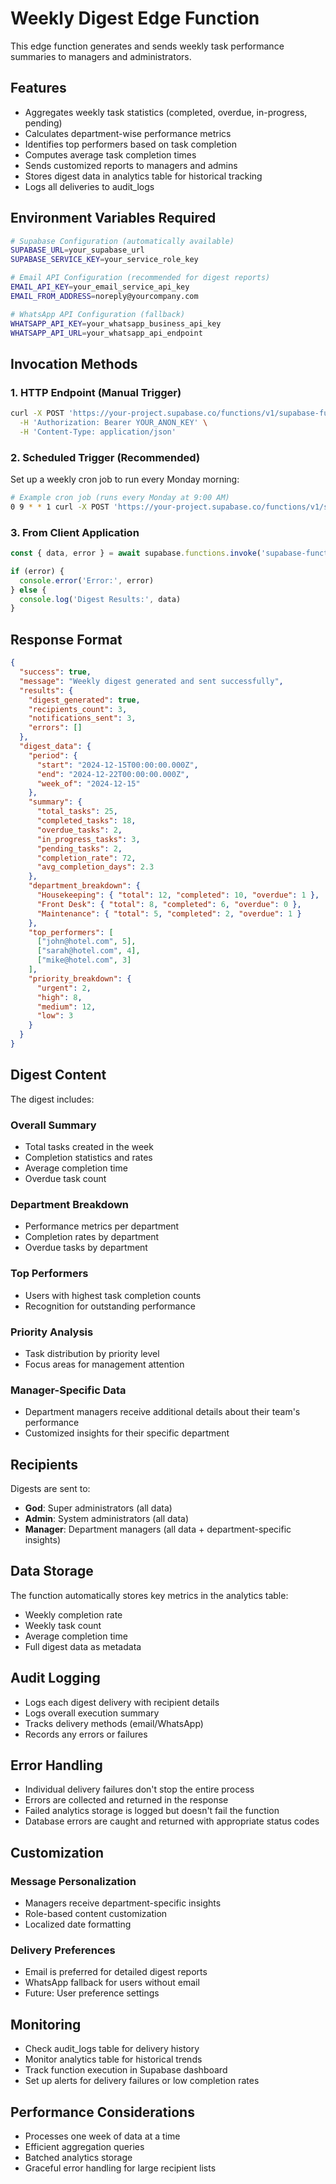 # Weekly Digest Edge Function

This edge function generates and sends weekly task performance summaries to managers and administrators.

## Features

- Aggregates weekly task statistics (completed, overdue, in-progress, pending)
- Calculates department-wise performance metrics
- Identifies top performers based on task completion
- Computes average task completion times
- Sends customized reports to managers and admins
- Stores digest data in analytics table for historical tracking
- Logs all deliveries to audit_logs

## Environment Variables Required

```bash
# Supabase Configuration (automatically available)
SUPABASE_URL=your_supabase_url
SUPABASE_SERVICE_KEY=your_service_role_key

# Email API Configuration (recommended for digest reports)
EMAIL_API_KEY=your_email_service_api_key
EMAIL_FROM_ADDRESS=noreply@yourcompany.com

# WhatsApp API Configuration (fallback)
WHATSAPP_API_KEY=your_whatsapp_business_api_key
WHATSAPP_API_URL=your_whatsapp_api_endpoint
```

## Invocation Methods

### 1. HTTP Endpoint (Manual Trigger)

```bash
curl -X POST 'https://your-project.supabase.co/functions/v1/supabase-functions-weekly-digest' \
  -H 'Authorization: Bearer YOUR_ANON_KEY' \
  -H 'Content-Type: application/json'
```

### 2. Scheduled Trigger (Recommended)

Set up a weekly cron job to run every Monday morning:

```bash
# Example cron job (runs every Monday at 9:00 AM)
0 9 * * 1 curl -X POST 'https://your-project.supabase.co/functions/v1/supabase-functions-weekly-digest' -H 'Authorization: Bearer YOUR_ANON_KEY'
```

### 3. From Client Application

```typescript
const { data, error } = await supabase.functions.invoke('supabase-functions-weekly-digest')

if (error) {
  console.error('Error:', error)
} else {
  console.log('Digest Results:', data)
}
```

## Response Format

```json
{
  "success": true,
  "message": "Weekly digest generated and sent successfully",
  "results": {
    "digest_generated": true,
    "recipients_count": 3,
    "notifications_sent": 3,
    "errors": []
  },
  "digest_data": {
    "period": {
      "start": "2024-12-15T00:00:00.000Z",
      "end": "2024-12-22T00:00:00.000Z",
      "week_of": "2024-12-15"
    },
    "summary": {
      "total_tasks": 25,
      "completed_tasks": 18,
      "overdue_tasks": 2,
      "in_progress_tasks": 3,
      "pending_tasks": 2,
      "completion_rate": 72,
      "avg_completion_days": 2.3
    },
    "department_breakdown": {
      "Housekeeping": { "total": 12, "completed": 10, "overdue": 1 },
      "Front Desk": { "total": 8, "completed": 6, "overdue": 0 },
      "Maintenance": { "total": 5, "completed": 2, "overdue": 1 }
    },
    "top_performers": [
      ["john@hotel.com", 5],
      ["sarah@hotel.com", 4],
      ["mike@hotel.com", 3]
    ],
    "priority_breakdown": {
      "urgent": 2,
      "high": 8,
      "medium": 12,
      "low": 3
    }
  }
}
```

## Digest Content

The digest includes:

### Overall Summary
- Total tasks created in the week
- Completion statistics and rates
- Average completion time
- Overdue task count

### Department Breakdown
- Performance metrics per department
- Completion rates by department
- Overdue tasks by department

### Top Performers
- Users with highest task completion counts
- Recognition for outstanding performance

### Priority Analysis
- Task distribution by priority level
- Focus areas for management attention

### Manager-Specific Data
- Department managers receive additional details about their team's performance
- Customized insights for their specific department

## Recipients

Digests are sent to:
- **God**: Super administrators (all data)
- **Admin**: System administrators (all data)
- **Manager**: Department managers (all data + department-specific insights)

## Data Storage

The function automatically stores key metrics in the analytics table:
- Weekly completion rate
- Weekly task count
- Average completion time
- Full digest data as metadata

## Audit Logging

- Logs each digest delivery with recipient details
- Logs overall execution summary
- Tracks delivery methods (email/WhatsApp)
- Records any errors or failures

## Error Handling

- Individual delivery failures don't stop the entire process
- Errors are collected and returned in the response
- Failed analytics storage is logged but doesn't fail the function
- Database errors are caught and returned with appropriate status codes

## Customization

### Message Personalization
- Managers receive department-specific insights
- Role-based content customization
- Localized date formatting

### Delivery Preferences
- Email is preferred for detailed digest reports
- WhatsApp fallback for users without email
- Future: User preference settings

## Monitoring

- Check audit_logs table for delivery history
- Monitor analytics table for historical trends
- Track function execution in Supabase dashboard
- Set up alerts for delivery failures or low completion rates

## Performance Considerations

- Processes one week of data at a time
- Efficient aggregation queries
- Batched analytics storage
- Graceful error handling for large recipient lists
